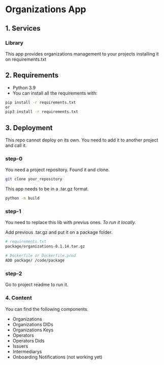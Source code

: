 # Organizations App

## 1. Services

### Library

This app provides organizations management to your projects installing it on requirements.txt

## 2. Requirements

- Python 3.9
- You can install all the requirements with:

```bash
pip install -r requirements.txt
or
pip3 install -r requirements.txt
```

## 3. Deployment

This repo cannot deploy on its own. You need to add it to another project and call it.

### step-0

You need a project repository. Found it and clone.

```bash
git clone your_repository
```

This app needs to be in a .tar.gz format.

```bash
python -m build
```

### step-1

You need to replace this lib with previus ones. *To run it locally.*

Add previous .tar.gz and put it on a package folder.

```bash
# requirements.txt
package/organizations-0.1.14.tar.gz
```

```bash
# Dockerfile or Dockerfile.prod
ADD package/ /code/package
```

### step-2

Go to project readme to run it.

### 4. Content

You can find the following components.

- Organizations
- Organizations DIDs
- Organizations Keys
- Operators
- Operators Dids
- Issuers
- Intermediarys
- Onboarding Notifications (not working yet)
  